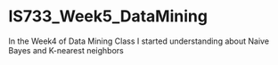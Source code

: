 # IS733_Week5_DataMining
In the Week4 of Data Mining Class I started understanding about Naive Bayes and K-nearest neighbors 
